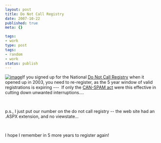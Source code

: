 ```yaml
---
layout: post
title: Do Not Call Registry
date: 2007-10-22
published: true
meta: {}

tags:
- work
type: post
tags:
- random
- work
status: publish
---
```



[![image](http://www.andyeick.com/_blogMedia/DoNotCallRegistry_E070/image.png)](https://www.donotcall.gov/)If you signed up for the National [Do Not Call Registry](https://www.donotcall.gov/register/reg.aspx) when it opened up in 2003, you need to re-register, as the 5 year window of valid registrations is expiring ---  If only the [CAN-SPAM act](http:/http://www.ftc.gov/bcp/conline/pubs/buspubs/canspam.shtm) were this effective in cutting down unwanted interruptions....



 



p.s., I just put our number on the do not call registry -- the web site had an .ASPX extension, and no viewstate...



 



I hope I remember in 5 more years to register again!

